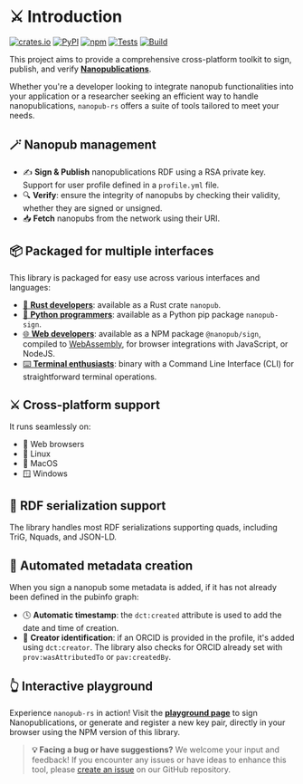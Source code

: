 # ⚔️ Introduction

[![crates.io](https://img.shields.io/crates/v/nanopub.svg)](https://crates.io/crates/nanopub)
[![PyPI](https://img.shields.io/pypi/v/nanopub-sign)](https://pypi.org/project/nanopub-sign/)
[![npm](https://img.shields.io/npm/v/@nanopub/sign)](https://www.npmjs.com/package/@nanopub/sign)
[![Tests](https://github.com/vemonet/nanopub-rs/actions/workflows/test.yml/badge.svg)](https://github.com/vemonet/nanopub-rs/actions/workflows/test.yml)
[![Build](https://github.com/vemonet/nanopub-rs/actions/workflows/build.yml/badge.svg)](https://github.com/vemonet/nanopub-rs/actions/workflows/build.yml)

This project aims to provide a comprehensive cross-platform toolkit to sign, publish, and verify **[Nanopublications](https://nanopub.net)**.

Whether you're a developer looking to integrate nanopub functionalities into your application or a researcher seeking an efficient way to handle nanopublications, `nanopub-rs` offers a suite of tools tailored to meet  your needs.

## 🪄 Nanopub management

- ✍️ **Sign & Publish** nanopublications RDF using a RSA private key. Support for user profile defined in a `profile.yml` file.
- 🔍 **Verify**: ensure the integrity of nanopubs by checking their validity, whether they are signed or unsigned.
- 📥 **Fetch** nanopubs from the network using their URI.

## 📦️ Packaged for multiple interfaces

This library is packaged for easy use across various interfaces and languages:

- [🦀 **Rust developers**](rust.md): available as a Rust crate `nanopub`.
- [🐍 **Python programmers**](python.md): available as a Python pip package `nanopub-sign`.
- [🌐 **Web developers**](javascript.md): available as a NPM package `@nanopub/sign`, compiled to [WebAssembly](https://webassembly.org/), for browser integrations with JavaScript, or NodeJS.
- [⌨️  **Terminal enthusiasts**](cli.md): binary with a Command Line Interface (CLI) for straightforward terminal operations.


## ⚔️ Cross-platform support

It runs seamlessly on:


- 🦊 Web browsers
- 🐧 Linux
- 🍎 MacOS
- 🪟 Windows


## 🧩 RDF serialization support

The library handles most RDF serializations supporting quads, including TriG, Nquads, and JSON-LD.

## 📝 Automated metadata creation

When you sign a nanopub some metadata is added, if it has not already been defined in the pubinfo graph:

- 🕓 **Automatic timestamp**: the `dct:created` attribute is used to add the date and time of creation.
- 🪪 **Creator identification**: if an ORCID is provided in the profile, it's added using `dct:creator`. The library also checks for ORCID already set with `prov:wasAttributedTo` or `pav:createdBy`.

## 👆 Interactive playground

Experience `nanopub-rs` in action! Visit the **[playground page](playground.html)** to sign Nanopublications, or generate and register a new key pair, directly in your browser using the NPM version of this library.

> **💡 Facing a bug or have suggestions?** We welcome your input and feedback! If you encounter any issues or have ideas to enhance this tool, please [create an issue](https://github.com/vemonet/nanopub-rs/issues) on our GitHub repository.
